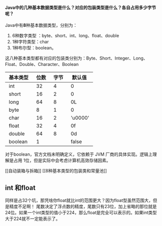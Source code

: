 #### Java中的几种基本数据类型是什么？对应的包装类型是什么？各自占用多少字节呢？
Java中有**8**种基本数据类型，分别为：
1. 6种数字类型 ：byte、short、int、long、float、double
2. 1种字符类型：char
3. 1种布尔型：boolean。 

这八种基本类型都有对应的包装类分别为：Byte、Short、Integer、Long、Float、Double、Character、Boolean

| 基本类型 | 位数 | 字节 | 默认值  |
| :------- | :--- | :--- | ------- |
| int      | 32   | 4    | 0       |
| short    | 16   | 2    | 0       |
| long     | 64   | 8    | 0L      |
| byte     | 8    | 1    | 0       |
| char     | 16   | 2    | 'u0000' |
| float    | 32   | 4    | 0f      |
| double   | 64   | 8    | 0d      |
| boolean  | 1    |      | false   |



对于boolean，官方文档未明确定义，它依赖于 JVM 厂商的具体实现。逻辑上理解是占用 1位，但是实际中会考虑计算机高效存储因素。

[[自动装箱与拆箱]]
[[8种基本类型的包装类和常量池]]

## int 和float
同样是占32个坑，那凭啥你float就比int的范围更大？因为float型虽然范围大，但是精度不足啊！
尾数决定了浮点数的精度，尾数只有23位，加上省略的那位就是24位。如果一个int类型的值小于224，那么float是完全可以表示的。如果int类型大于224就不一定能表示了。